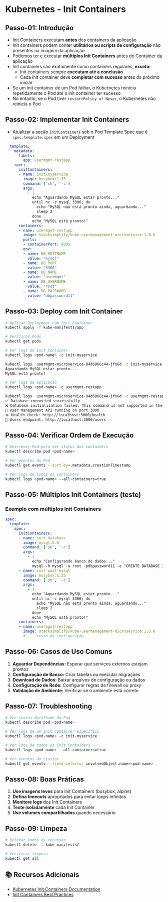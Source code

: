 # Kubernetes - Init Containers

## Passo-01: Introdução
- Init Containers executam **antes** dos containers da aplicação
- Init containers podem conter **utilitários ou scripts de configuração** não presentes na imagem da aplicação
- Podemos ter e executar **múltiplos Init Containers** antes do Container da aplicação
- Init containers são exatamente como containers regulares, **exceto:**
  - Init containers sempre **executam até a conclusão**
  - Cada init container deve **completar com sucesso** antes do próximo iniciar
- Se um init container de um Pod falhar, o Kubernetes reinicia repetidamente o Pod até o init container ter sucesso
- No entanto, se o Pod tiver `restartPolicy of Never`, o Kubernetes não reinicia o Pod

## Passo-02: Implementar Init Containers
- Atualizar a seção `initContainers` sob o Pod Template Spec que é `spec.template.spec` em um Deployment
```yml
  template:
    metadata:
      labels:
        app: usermgmt-restapp
    spec:
      initContainers:
      - name: init-myservice
        image: busybox:1.35
        command: ['sh', '-c']
        args:
          - |
            echo "Aguardando MySQL estar pronto..."
            until nc -z mysql 3306; do
              echo "MySQL não está pronto ainda, aguardando..."
              sleep 2
            done
            echo "MySQL está pronto!"
      containers:
      - name: usermgmt-restapp
        image: stacksimplify/kube-usermanagement-microservice:1.0.0
        ports:
        - containerPort: 8095
        env:
        - name: DB_HOSTNAME
          value: "mysql"
        - name: DB_PORT
          value: "3306"
        - name: DB_NAME
          value: "usermgmt"
        - name: DB_USERNAME
          value: "root"
        - name: DB_PASSWORD
          value: "dbpassword11"
```

## Passo-03: Deploy com Init Container
```bash
# Aplicar Deployment com Init Container
kubectl apply -f kube-manifests/app

# Verificar Pods
kubectl get pods

# Ver logs do Init Container
kubectl logs <pod-name> -c init-myservice

kubectl logs  usermgmt-microservice-84d6966c44-jfx6d -c init-myservice
Aguardando MySQL estar pronto...
MySQL está pronto!

# Ver logs da aplicação
kubectl logs <pod-name> -c usermgmt-restapp

kubectl logs  usermgmt-microservice-84d6966c44-jfx6d -c usermgmt-restapp
✅ Database connected successfully
❌ Database initialization failed: This command is not supported in the prepared statement protocol yet
🚀 User Management API running on port 3000
📊 Health check: http://localhost:3000/health
👥 Users endpoint: http://localhost:3000/users
```

## Passo-04: Verificar Ordem de Execução
```bash
# Descrever Pod para ver status dos containers
kubectl describe pod <pod-name>

# Ver eventos do Pod
kubectl get events --sort-by=.metadata.creationTimestamp

# Ver logs de todos os containers
kubectl logs <pod-name> --all-containers=true
```

## Passo-05: Múltiplos Init Containers (teste)
### Exemplo com múltiplos Init Containers
```yml
spec:
  template:
    spec:
      initContainers:
      - name: init-database
        image: mysql:5.6
        command: ['sh', '-c']
        args:
          - |
            echo "Configurando banco de dados..."
            mysql -h mysql -u root -pdbpassword11 -e "CREATE DATABASE IF NOT EXISTS usermgmt;"
      - name: init-wait-mysql
        image: busybox:1.35
        command: ['sh', '-c']
        args:
          - |
            echo "Aguardando MySQL estar pronto..."
            until nc -z mysql 3306; do
              echo "MySQL não está pronto ainda, aguardando..."
              sleep 2
            done
            echo "MySQL está pronto!"
      containers:
      - name: usermgmt-restapp
        image: stacksimplify/kube-usermanagement-microservice:1.0.0
        # ... resto da configuração
```

## Passo-06: Casos de Uso Comuns
1. **Aguardar Dependências:** Esperar que serviços externos estejam prontos
2. **Configuração de Banco:** Criar tabelas ou executar migrações
3. **Download de Dados:** Baixar arquivos de configuração ou dados
4. **Configuração de Rede:** Configurar regras de firewall ou proxy
5. **Validação de Ambiente:** Verificar se o ambiente está correto

## Passo-07: Troubleshooting
```bash
# Ver status detalhado do Pod
kubectl describe pod <pod-name>

# Ver logs de um Init Container específico
kubectl logs <pod-name> -c init-myservice

# Ver logs de todos os Init Containers
kubectl logs <pod-name> --all-containers=true

# Ver eventos do cluster
kubectl get events --field-selector involvedObject.name=<pod-name>
```

## Passo-08: Boas Práticas
1. **Use imagens leves** para Init Containers (busybox, alpine)
2. **Defina timeouts** apropriados para evitar loops infinitos
3. **Monitore logs** dos Init Containers
4. **Teste isoladamente** cada Init Container
5. **Use volumes compartilhados** quando necessário

## Passo-09: Limpeza
```bash
# Deletar todos os recursos
kubectl delete -f kube-manifests/

# Verificar limpeza
kubectl get all
```

## 📚 Recursos Adicionais
- [Kubernetes Init Containers Documentation](https://kubernetes.io/docs/concepts/workloads/pods/init-containers/)
- [Init Containers Best Practices](https://kubernetes.io/docs/concepts/workloads/pods/init-containers/#init-containers-in-use)